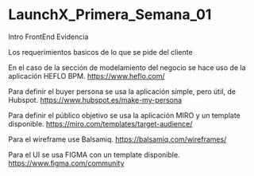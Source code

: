 # LaunchX_Primera_Semana_01
Intro FrontEnd Evidencia

Los requerimientos basicos de lo que se pide del cliente 

En el caso de la sección de modelamiento del negocio se hace uso de la aplicación HEFLO BPM. https://www.heflo.com/

Para definir el buyer persona se usa la aplicación simple, pero útil, de Hubspot. https://www.hubspot.es/make-my-persona

Para definir el público objetivo se usa la aplicación MIRO y un template disponible. https://miro.com/templates/target-audience/

Para el wireframe use Balsamiq. https://balsamiq.com/wireframes/

Para el UI se usa FIGMA con un template disponible. https://www.figma.com/community
